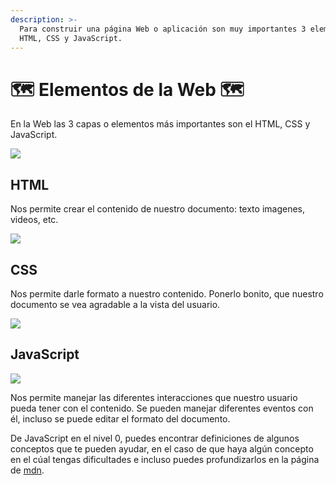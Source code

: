 ```yaml
---
description: >-
  Para construir una página Web o aplicación son muy importantes 3 elementos:
  HTML, CSS y JavaScript.
---
```


# 🗺️ Elementos de la Web 🗺️

En la Web las 3 capas o elementos más importantes son el HTML, CSS y JavaScript.

![](../.gitbook/assets/image.png)

## HTML

Nos permite crear el contenido de nuestro documento: texto imagenes, videos, etc.

![](<../.gitbook/assets/html-cheet-sheat3 (2).png>)

## CSS

Nos permite darle formato a nuestro contenido. Ponerlo bonito, que nuestro documento se vea agradable a la vista del usuario.

![](../.gitbook/assets/eejfjxdxsaageyh.png)

## JavaScript

![](<../.gitbook/assets/guin-o (1).png>)

Nos permite manejar las diferentes interacciones que nuestro usuario pueda tener con el contenido. Se pueden manejar diferentes eventos con él, incluso se puede editar el formato del documento.

De JavaScript en el nivel 0, puedes encontrar definiciones de algunos conceptos que te pueden ayudar, en el caso de que haya algún concepto en el cúal tengas dificultades e incluso puedes profundizarlos en la página de [mdn](https://developer.mozilla.org/es/docs/Web/JavaScript).

